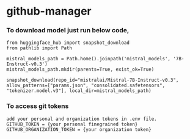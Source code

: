 # github-manager

### To download model just run below code,
```
from huggingface_hub import snapshot_download
from pathlib import Path

mistral_models_path = Path.home().joinpath('mistral_models', '7B-Instruct-v0.3')
mistral_models_path.mkdir(parents=True, exist_ok=True)

snapshot_download(repo_id="mistralai/Mistral-7B-Instruct-v0.3", allow_patterns=["params.json", "consolidated.safetensors", "tokenizer.model.v3"], local_dir=mistral_models_path)
```


### To access git tokens
```
add your personal and organization tokens in .env file.
GITHUB_TOKEN = {your personal finegrained token}
GITHUB_ORGANIZATION_TOKEN = {your organization token}
```
